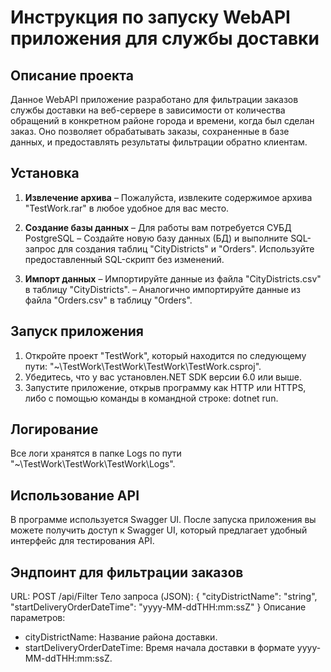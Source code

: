 # Инструкция по запуску WebAPI приложения для службы доставки

## Описание проекта
Данное WebAPI приложение разработано для фильтрации заказов службы доставки на веб-сервере в зависимости от количества обращений в конкретном районе города и времени, когда был сделан заказ. Оно позволяет обрабатывать заказы, сохраненные в базе данных, и предоставлять результаты фильтрации обратно клиентам.

## Установка
1. **Извлечение архива**
   – Пожалуйста, извлеките содержимое архива "TestWork.rar" в любое удобное для вас место.

2. **Создание базы данных**
   – Для работы вам потребуется СУБД PostgreSQL
   – Создайте новую базу данных (БД) и выполните SQL-запрос для создания таблиц "CityDistricts" и "Orders". Используйте предоставленный SQL-скрипт без изменений.

3. **Импорт данных**
   – Импортируйте данные из файла "CityDistricts.csv" в таблицу "CityDistricts".
   – Аналогично импортируйте данные из файла "Orders.csv" в таблицу "Orders".

## Запуск приложения
1. Откройте проект "TestWork", который находится по следующему пути: "~\TestWork\TestWork\TestWork\TestWork.csproj".
2. Убедитесь, что у вас установлен.NET SDK версии 6.0 или выше.
3. Запустите приложение, открыв программу как HTTP или HTTPS, либо с помощью команды в командной строке: dotnet run.

## Логирование
Все логи хранятся в папке Logs по пути "~\TestWork\TestWork\TestWork\Logs".

## Использование API
В программе используется Swagger UI. После запуска приложения вы можете получить доступ к Swagger UI, который предлагает удобный интерфейс для тестирования API.

## Эндпоинт для фильтрации заказов
URL: POST /api/Filter
Тело запроса (JSON):
{
  "сityDistrictName": "string",
  "startDeliveryOrderDateTime": "yyyy-MM-ddTHH:mm:ssZ"
}
Описание параметров:
- сityDistrictName: Название района доставки.
- startDeliveryOrderDateTime: Время начала доставки в формате yyyy-MM-ddTHH:mm:ssZ.